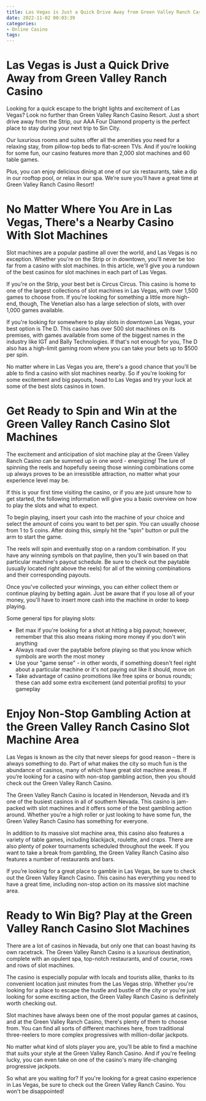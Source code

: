 ```yaml
---
title: Las Vegas is Just a Quick Drive Away from Green Valley Ranch Casino 
date: 2022-11-02 00:03:39
categories:
- Online Casino
tags:
---
```



#  Las Vegas is Just a Quick Drive Away from Green Valley Ranch Casino 

Looking for a quick escape to the bright lights and excitement of Las Vegas? Look no further than Green Valley Ranch Casino Resort. Just a short drive away from the Strip, our AAA Four Diamond property is the perfect place to stay during your next trip to Sin City.

Our luxurious rooms and suites offer all the amenities you need for a relaxing stay, from pillow-top beds to flat-screen TVs. And if you’re looking for some fun, our casino features more than 2,000 slot machines and 60 table games.

Plus, you can enjoy delicious dining at one of our six restaurants, take a dip in our rooftop pool, or relax in our spa. We’re sure you’ll have a great time at Green Valley Ranch Casino Resort!

#  No Matter Where You Are in Las Vegas, There's a Nearby Casino With Slot Machines 

Slot machines are a popular pastime all over the world, and Las Vegas is no exception. Whether you're on the Strip or in downtown, you'll never be too far from a casino with slot machines. In this article, we'll give you a rundown of the best casinos for slot machines in each part of Las Vegas.

If you're on the Strip, your best bet is Circus Circus. This casino is home to one of the largest collections of slot machines in Las Vegas, with over 1,500 games to choose from. If you're looking for something a little more high-end, though, The Venetian also has a large selection of slots, with over 1,000 games available.

If you're looking for somewhere to play slots in downtown Las Vegas, your best option is The D. This casino has over 500 slot machines on its premises, with games available from some of the biggest names in the industry like IGT and Bally Technologies. If that's not enough for you, The D also has a high-limit gaming room where you can take your bets up to $500 per spin.

No matter where in Las Vegas you are, there's a good chance that you'll be able to find a casino with slot machines nearby. So if you're looking for some excitement and big payouts, head to Las Vegas and try your luck at some of the best slots casinos in town.

#  Get Ready to Spin and Win at the Green Valley Ranch Casino Slot Machines 

The excitement and anticipation of slot machine play at the Green Valley Ranch Casino can be summed up in one word - energizing! The lure of spinning the reels and hopefully seeing those winning combinations come up always proves to be an irresistible attraction, no matter what your experience level may be.

If this is your first time visiting the casino, or if you are just unsure how to get started, the following information will give you a basic overview on how to play the slots and what to expect. 

To begin playing, insert your cash into the machine of your choice and select the amount of coins you want to bet per spin. You can usually choose from 1 to 5 coins. After doing this, simply hit the "spin" button or pull the arm to start the game. 

The reels will spin and eventually stop on a random combination. If you have any winning symbols on that payline, then you'll win based on that particular machine's payout schedule. Be sure to check out the paytable (usually located right above the reels) for all of the winning combinations and their corresponding payouts. 

Once you've collected your winnings, you can either collect them or continue playing by betting again. Just be aware that if you lose all of your money, you'll have to insert more cash into the machine in order to keep playing. 

Some general tips for playing slots: 
- Bet max if you're looking for a shot at hitting a big payout; however, remember that this also means risking more money if you don't win anything 
- Always read over the paytable before playing so that you know which symbols are worth the most money 
- Use your "game sense" - in other words, if something doesn't feel right about a particular machine or it's not paying out like it should, move on 
- Take advantage of casino promotions like free spins or bonus rounds; these can add some extra excitement (and potential profits) to your gameplay

#  Enjoy Non-Stop Gambling Action at the Green Valley Ranch Casino Slot Machine Area 

Las Vegas is known as the city that never sleeps for good reason – there is always something to do. Part of what makes the city so much fun is the abundance of casinos, many of which have great slot machine areas. If you’re looking for a casino with non-stop gambling action, then you should check out the Green Valley Ranch Casino.

The Green Valley Ranch Casino is located in Henderson, Nevada and it’s one of the busiest casinos in all of southern Nevada. This casino is jam-packed with slot machines and it offers some of the best gambling action around. Whether you’re a high roller or just looking to have some fun, the Green Valley Ranch Casino has something for everyone.

In addition to its massive slot machine area, this casino also features a variety of table games, including blackjack, roulette, and craps. There are also plenty of poker tournaments scheduled throughout the week. If you want to take a break from gambling, the Green Valley Ranch Casino also features a number of restaurants and bars.

If you’re looking for a great place to gamble in Las Vegas, be sure to check out the Green Valley Ranch Casino. This casino has everything you need to have a great time, including non-stop action on its massive slot machine area.

#  Ready to Win Big? Play at the Green Valley Ranch Casino Slot Machines

There are a lot of casinos in Nevada, but only one that can boast having its own racetrack. The Green Valley Ranch Casino is a luxurious destination, complete with an opulent spa, top-notch restaurants, and of course, rows and rows of slot machines.

The casino is especially popular with locals and tourists alike, thanks to its convenient location just minutes from the Las Vegas strip. Whether you're looking for a place to escape the hustle and bustle of the city or you're just looking for some exciting action, the Green Valley Ranch Casino is definitely worth checking out.

Slot machines have always been one of the most popular games at casinos, and at the Green Valley Ranch Casino, there's plenty of them to choose from. You can find all sorts of different machines here, from traditional three-reelers to more complex progressives with million-dollar jackpots.

No matter what kind of slots player you are, you'll be able to find a machine that suits your style at the Green Valley Ranch Casino. And if you're feeling lucky, you can even take on one of the casino's many life-changing progressive jackpots.

So what are you waiting for? If you're looking for a great casino experience in Las Vegas, be sure to check out the Green Valley Ranch Casino. You won't be disappointed!